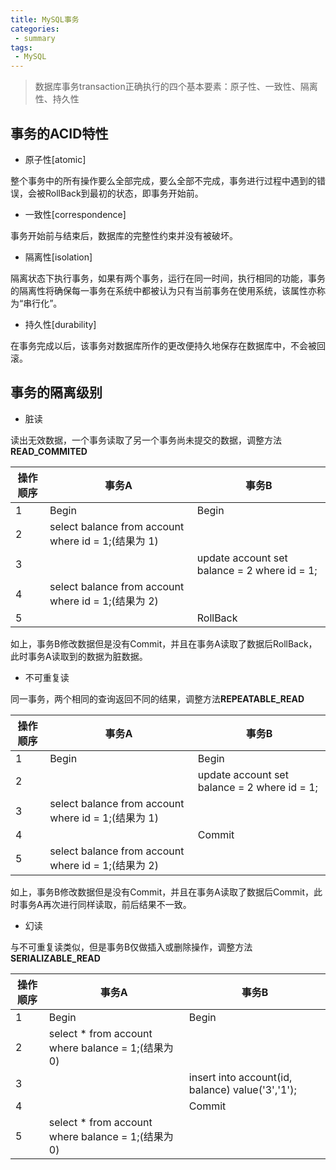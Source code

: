 ```yaml
---
title: MySQL事务
categories:
 - summary
tags:
 - MySQL
---
```


> 数据库事务transaction正确执行的四个基本要素：原子性、一致性、隔离性、持久性

## 事务的ACID特性
* 原子性[atomic]

整个事务中的所有操作要么全部完成，要么全部不完成，事务进行过程中遇到的错误，会被RollBack到最初的状态，即事务开始前。

* 一致性[correspondence]

事务开始前与结束后，数据库的完整性约束并没有被破坏。

* 隔离性[isolation]

隔离状态下执行事务，如果有两个事务，运行在同一时间，执行相同的功能，事务的隔离性将确保每一事务在系统中都被认为只有当前事务在使用系统，该属性亦称为“串行化”。

* 持久性[durability]

在事务完成以后，该事务对数据库所作的更改便持久地保存在数据库中，不会被回滚。

## 事务的隔离级别
* 脏读

读出无效数据，一个事务读取了另一个事务尚未提交的数据，调整方法**READ_COMMITED**

| 操作顺序 | 事务A | 事务B |
| --- | --- | --- |
| 1 | Begin | Begin |
| 2 | select balance from account where id = 1;(结果为 1) |  |
| 3 |  | update account set balance = 2 where id = 1; |
| 4 | select balance from account where id = 1;(结果为 2) |  |
| 5 |  | RollBack |
如上，事务B修改数据但是没有Commit，并且在事务A读取了数据后RollBack，此时事务A读取到的数据为脏数据。

* 不可重复读

同一事务，两个相同的查询返回不同的结果，调整方法**REPEATABLE_READ**

| 操作顺序 | 事务A | 事务B |
| --- | --- | --- |
| 1 | Begin | Begin |
| 2 |  | update account set balance = 2 where id = 1; |
| 3 | select balance from account where id = 1;(结果为 1) |  |
| 4 |  | Commit |
| 5 | select balance from account where id = 1;(结果为 2) |  |
如上，事务B修改数据但是没有Commit，并且在事务A读取了数据后Commit，此时事务A再次进行同样读取，前后结果不一致。

* 幻读

与不可重复读类似，但是事务B仅做插入或删除操作，调整方法**SERIALIZABLE_READ**

| 操作顺序 | 事务A | 事务B |
| --- | --- | --- |
| 1 | Begin | Begin |
| 2 | select * from account where balance = 1;(结果为0) |  |
| 3 |  | insert into account(id, balance) value('3','1'); |
| 4 |  | Commit |
| 5 | select * from account where balance = 1;(结果为0) |  |

